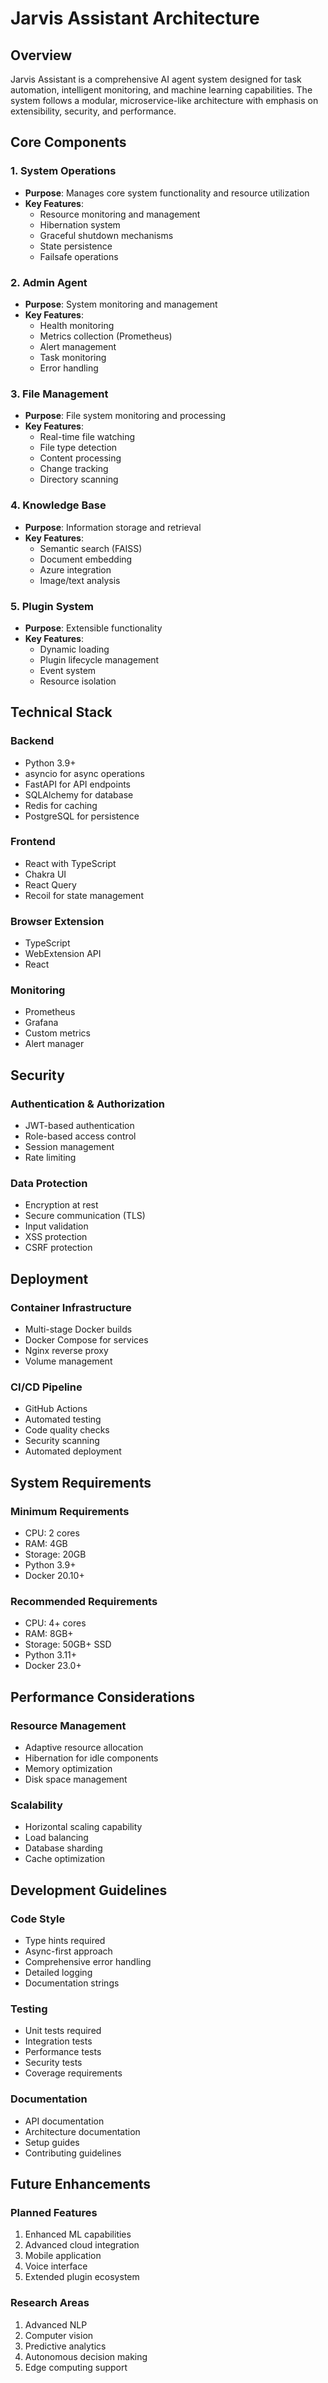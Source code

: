 # Jarvis Assistant Architecture

## Overview

Jarvis Assistant is a comprehensive AI agent system designed for task automation, intelligent monitoring, and machine learning capabilities. The system follows a modular, microservice-like architecture with emphasis on extensibility, security, and performance.

## Core Components

### 1. System Operations
- **Purpose**: Manages core system functionality and resource utilization
- **Key Features**:
  - Resource monitoring and management
  - Hibernation system
  - Graceful shutdown mechanisms
  - State persistence
  - Failsafe operations

### 2. Admin Agent
- **Purpose**: System monitoring and management
- **Key Features**:
  - Health monitoring
  - Metrics collection (Prometheus)
  - Alert management
  - Task monitoring
  - Error handling

### 3. File Management
- **Purpose**: File system monitoring and processing
- **Key Features**:
  - Real-time file watching
  - File type detection
  - Content processing
  - Change tracking
  - Directory scanning

### 4. Knowledge Base
- **Purpose**: Information storage and retrieval
- **Key Features**:
  - Semantic search (FAISS)
  - Document embedding
  - Azure integration
  - Image/text analysis

### 5. Plugin System
- **Purpose**: Extensible functionality
- **Key Features**:
  - Dynamic loading
  - Plugin lifecycle management
  - Event system
  - Resource isolation

## Technical Stack

### Backend
- Python 3.9+
- asyncio for async operations
- FastAPI for API endpoints
- SQLAlchemy for database
- Redis for caching
- PostgreSQL for persistence

### Frontend
- React with TypeScript
- Chakra UI
- React Query
- Recoil for state management

### Browser Extension
- TypeScript
- WebExtension API
- React

### Monitoring
- Prometheus
- Grafana
- Custom metrics
- Alert manager

## Security

### Authentication & Authorization
- JWT-based authentication
- Role-based access control
- Session management
- Rate limiting

### Data Protection
- Encryption at rest
- Secure communication (TLS)
- Input validation
- XSS protection
- CSRF protection

## Deployment

### Container Infrastructure
- Multi-stage Docker builds
- Docker Compose for services
- Nginx reverse proxy
- Volume management

### CI/CD Pipeline
- GitHub Actions
- Automated testing
- Code quality checks
- Security scanning
- Automated deployment

## System Requirements

### Minimum Requirements
- CPU: 2 cores
- RAM: 4GB
- Storage: 20GB
- Python 3.9+
- Docker 20.10+

### Recommended Requirements
- CPU: 4+ cores
- RAM: 8GB+
- Storage: 50GB+ SSD
- Python 3.11+
- Docker 23.0+

## Performance Considerations

### Resource Management
- Adaptive resource allocation
- Hibernation for idle components
- Memory optimization
- Disk space management

### Scalability
- Horizontal scaling capability
- Load balancing
- Database sharding
- Cache optimization

## Development Guidelines

### Code Style
- Type hints required
- Async-first approach
- Comprehensive error handling
- Detailed logging
- Documentation strings

### Testing
- Unit tests required
- Integration tests
- Performance tests
- Security tests
- Coverage requirements

### Documentation
- API documentation
- Architecture documentation
- Setup guides
- Contributing guidelines

## Future Enhancements

### Planned Features
1. Enhanced ML capabilities
2. Advanced cloud integration
3. Mobile application
4. Voice interface
5. Extended plugin ecosystem

### Research Areas
1. Advanced NLP
2. Computer vision
3. Predictive analytics
4. Autonomous decision making
5. Edge computing support
